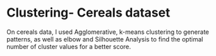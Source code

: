 # Clustering- Cereals dataset 
On cereals data, I used Agglomerative, k-means clustering to generate patterns, as well as elbow and Silhouette Analysis to find the optimal number of cluster values for a better score.
